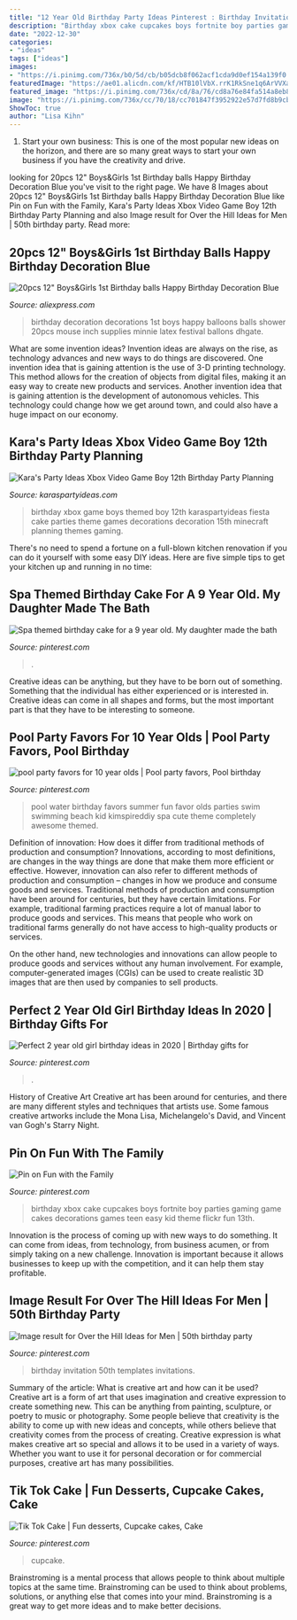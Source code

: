 ```yaml
---
title: "12 Year Old Birthday Party Ideas Pinterest : Birthday Invitation 50th Templates Invitations"
description: "Birthday xbox cake cupcakes boys fortnite boy parties gaming game cakes decorations games teen easy kid theme flickr fun 13th"
date: "2022-12-30"
categories:
- "ideas"
tags: ["ideas"]
images:
- "https://i.pinimg.com/736x/b0/5d/cb/b05dcb8f062acf1cda9d0ef154a139f0.jpg"
featuredImage: "https://ae01.alicdn.com/kf/HTB10lVbX.rrK1RkSne1q6ArVVXay/20pcs-12-Boys-Girls-1st-Birthday-balls-Happy-Birthday-Decoration-Blue-1-Year-Old-Birthday-Balloons.jpg"
featured_image: "https://i.pinimg.com/736x/cd/8a/76/cd8a76e84fa514a8eb8fc4f655fa1547.jpg"
image: "https://i.pinimg.com/736x/cc/70/18/cc701847f3952922e57d7fd8b9cbb27e.jpg"
ShowToc: true
author: "Lisa Kihn"
---
```



1. Start your own business: This is one of the most popular new ideas on the horizon, and there are so many great ways to start your own business if you have the creativity and drive.

	

		
looking for 20pcs 12&quot; Boys&amp;Girls 1st Birthday balls Happy Birthday Decoration Blue you've visit to the right page. We have 8 Images about 20pcs 12&quot; Boys&amp;Girls 1st Birthday balls Happy Birthday Decoration Blue like Pin on Fun with the Family, Kara&#039;s Party Ideas Xbox Video Game Boy 12th Birthday Party Planning and also Image result for Over the Hill Ideas for Men | 50th birthday party. Read more:
		
    
## 20pcs 12&quot; Boys&amp;Girls 1st Birthday Balls Happy Birthday Decoration Blue

<img loading=lazy src="https://ae01.alicdn.com/kf/HTB10lVbX.rrK1RkSne1q6ArVVXay/20pcs-12-Boys-Girls-1st-Birthday-balls-Happy-Birthday-Decoration-Blue-1-Year-Old-Birthday-Balloons.jpg" onerror="this.onerror=null;this.src='https://tse4.mm.bing.net/th?id=OIP.dEhq7qibY61eyjkVYraQPQHaJ3&amp;pid=15.1';" alt="20pcs 12&quot; Boys&amp;Girls 1st Birthday balls Happy Birthday Decoration Blue">

_Source: aliexpress.com_

>birthday decoration decorations 1st boys happy balloons balls shower 20pcs mouse inch supplies minnie latex festival ballons dhgate. 

	

What are some invention ideas?
Invention ideas are always on the rise, as technology advances and new ways to do things are discovered. One invention idea that is gaining attention is the use of 3-D printing technology. This method allows for the creation of objects from digital files, making it an easy way to create new products and services. Another invention idea that is gaining attention is the development of autonomous vehicles. This technology could change how we get around town, and could also have a huge impact on our economy.

    
## Kara&#039;s Party Ideas Xbox Video Game Boy 12th Birthday Party Planning

<img loading=lazy src="http://karaspartyideas.com/wp-content/uploads/2013/06/1_600x8671.jpg" onerror="this.onerror=null;this.src='https://tse2.mm.bing.net/th?id=OIP.HlhSpEHqGn3-8HJk3OSg0QHaKs&amp;pid=15.1';" alt="Kara&#039;s Party Ideas Xbox Video Game Boy 12th Birthday Party Planning">

_Source: karaspartyideas.com_

>birthday xbox game boys themed boy 12th karaspartyideas fiesta cake parties theme games decorations decoration 15th minecraft planning themes gaming. 

	

There's no need to spend a fortune on a full-blown kitchen renovation if you can do it yourself with some easy DIY ideas. Here are five simple tips to get your kitchen up and running in no time: 

    
## Spa Themed Birthday Cake For A 9 Year Old. My Daughter Made The Bath

<img loading=lazy src="https://i.pinimg.com/736x/b0/5d/cb/b05dcb8f062acf1cda9d0ef154a139f0.jpg" onerror="this.onerror=null;this.src='https://tse2.mm.bing.net/th?id=OIP.NGobf56WdSUXQ-WLpz8v1QHaJ3&amp;pid=15.1';" alt="Spa themed birthday cake for a 9 year old. My daughter made the bath">

_Source: pinterest.com_

>. 

	

Creative ideas can be anything, but they have to be born out of something. Something that the individual has either experienced or is interested in. Creative ideas can come in all shapes and forms, but the most important part is that they have to be interesting to someone.

    
## Pool Party Favors For 10 Year Olds | Pool Party Favors, Pool Birthday

<img loading=lazy src="https://i.pinimg.com/736x/ed/61/5a/ed615a3f67fc990f925f9b40482c95dc.jpg" onerror="this.onerror=null;this.src='https://tse4.mm.bing.net/th?id=OIP.1jKinRpFWNAENSvT2k0PDgAAAA&amp;pid=15.1';" alt="pool party favors for 10 year olds | Pool party favors, Pool birthday">

_Source: pinterest.com_

>pool water birthday favors summer fun favor olds parties swim swimming beach kid kimspireddiy spa cute theme completely awesome themed. 

	

Definition of innovation: How does it differ from traditional methods of production and consumption?
Innovations, according to most definitions, are changes in the way things are done that make them more efficient or effective. However, innovation can also refer to different methods of production and consumption – changes in how we produce and consume goods and services.
Traditional methods of production and consumption have been around for centuries, but they have certain limitations. For example, traditional farming practices require a lot of manual labor to produce goods and services. This means that people who work on traditional farms generally do not have access to high-quality products or services.

On the other hand, new technologies and innovations can allow people to produce goods and services without any human involvement. For example, computer-generated images (CGIs) can be used to create realistic 3D images that are then used by companies to sell products.

    
## Perfect 2 Year Old Girl Birthday Ideas In 2020 | Birthday Gifts For

<img loading=lazy src="https://i.pinimg.com/736x/9c/6b/8d/9c6b8df4a4da181a826a476419825ccb.jpg" onerror="this.onerror=null;this.src='https://tse3.mm.bing.net/th?id=OIP.lxysVz07JyRNqq8b0CjG-AHaJ3&amp;pid=15.1';" alt="Perfect 2 year old girl birthday ideas in 2020 | Birthday gifts for">

_Source: pinterest.com_

>. 

	

History of Creative Art
Creative art has been around for centuries, and there are many different styles and techniques that artists use. Some famous creative artworks include the Mona Lisa, Michelangelo's David, and Vincent van Gogh's Starry Night.

    
## Pin On Fun With The Family

<img loading=lazy src="https://i.pinimg.com/736x/cd/8a/76/cd8a76e84fa514a8eb8fc4f655fa1547.jpg" onerror="this.onerror=null;this.src='https://tse3.mm.bing.net/th?id=OIP.Ewyua69Rst2HH1dyiKSXoAHaJ4&amp;pid=15.1';" alt="Pin on Fun with the Family">

_Source: pinterest.com_

>birthday xbox cake cupcakes boys fortnite boy parties gaming game cakes decorations games teen easy kid theme flickr fun 13th. 

	

Innovation is the process of coming up with new ways to do something. It can come from ideas, from technology, from business acumen, or from simply taking on a new challenge. Innovation is important because it allows businesses to keep up with the competition, and it can help them stay profitable.

    
## Image Result For Over The Hill Ideas For Men | 50th Birthday Party

<img loading=lazy src="https://i.pinimg.com/736x/cc/70/18/cc701847f3952922e57d7fd8b9cbb27e.jpg" onerror="this.onerror=null;this.src='https://tse3.mm.bing.net/th?id=OIP.GUz4iSj2Pq2vlVgkjbcCygHaF8&amp;pid=15.1';" alt="Image result for Over the Hill Ideas for Men | 50th birthday party">

_Source: pinterest.com_

>birthday invitation 50th templates invitations. 

	

Summary of the article: What is creative art and how can it be used?
Creative art is a form of art that uses imagination and creative expression to create something new. This can be anything from painting, sculpture, or poetry to music or photography. Some people believe that creativity is the ability to come up with new ideas and concepts, while others believe that creativity comes from the process of creating. Creative expression is what makes creative art so special and allows it to be used in a variety of ways. Whether you want to use it for personal decoration or for commercial purposes, creative art has many possibilities.

    
## Tik Tok Cake | Fun Desserts, Cupcake Cakes, Cake

<img loading=lazy src="https://i.pinimg.com/736x/e1/0e/2d/e10e2d008a94fc25e2fe90366bacf4ef.jpg" onerror="this.onerror=null;this.src='https://tse3.mm.bing.net/th?id=OIP.zrAAUJTYVVXwanp8RZ246wHaJ3&amp;pid=15.1';" alt="Tik Tok Cake | Fun desserts, Cupcake cakes, Cake">

_Source: pinterest.com_

>cupcake. 

	

Brainstroming is a mental process that allows people to think about multiple topics at the same time. Brainstroming can be used to think about problems, solutions, or anything else that comes into your mind. Brainstroming is a great way to get more ideas and to make better decisions.

